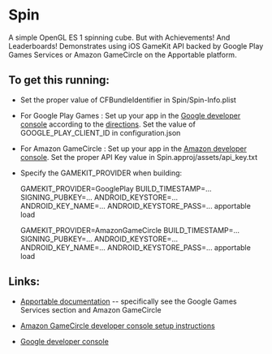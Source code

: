 Spin
====

A simple OpenGL ES 1 spinning cube.  But with Achievements!  And Leaderboards!  Demonstrates using iOS GameKit API backed by Google Play Games Services or Amazon GameCircle on the Apportable platform.

To get this running:
-------------------

* Set the proper value of CFBundleIdentifier in Spin/Spin-Info.plist

* For Google Play Games : Set up your app in the [Google developer console](https://play.google.com/apps/publish/) according to the [directions](http://docs.apportable.com/publishing.html#google-games-services).  Set the value of GOOGLE\_PLAY\_CLIENT\_ID in configuration.json

* For Amazon GameCircle : Set up your app in the [Amazon developer console](https://developer.amazon.com/public/apis/engage/gamecircle).  Set the proper API Key value in Spin.approj/assets/api\_key.txt

* Specify the GAMEKIT\_PROVIDER when building:

    GAMEKIT_PROVIDER=GooglePlay BUILD_TIMESTAMP=... SIGNING_PUBKEY=... ANDROID_KEYSTORE=... ANDROID_KEY_NAME=... ANDROID_KEYSTORE_PASS=... apportable load

    GAMEKIT_PROVIDER=AmazonGameCircle BUILD_TIMESTAMP=... SIGNING_PUBKEY=... ANDROID_KEYSTORE=... ANDROID_KEY_NAME=... ANDROID_KEYSTORE_PASS=... apportable load

Links:
-----

* [Apportable documentation](http://docs.apportable.com/publishing.html#google-games-services) -- specifically see the
  Google Games Services section and Amazon GameCircle

* [Amazon GameCircle developer console setup instructions](https://developer.amazon.com/public/apis/engage/gamecircle)

* [Google developer console](https://play.google.com/apps/publish/)

